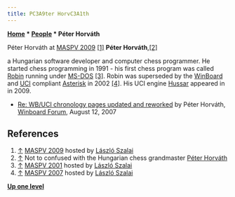 ```yaml
---
title: PC3A9ter HorvC3A1th
---
```

**[Home](Home "Home") \* [People](People "People") \* Péter Horváth**



 [](http://titanic.nyme.hu/%7Ewyx/maspv2009/images/PICT0041.html) Péter Horváth at [MASPV 2009](MASPV_2009 "MASPV 2009") <a id="cite-note-1" href="#cite-ref-1">[1]</a> 
**Péter Horváth**,<a id="cite-note-2" href="#cite-ref-2">[2]</a>  

a Hungarian software developer and computer chess programmer. He started chess programming in 1991 - his first chess program was called [Robin](Robin "Robin") running under [MS-DOS](MS-DOS "MS-DOS") <a id="cite-note-3" href="#cite-ref-3">[3]</a>. Robin was superseded by the [WinBoard](WinBoard "WinBoard") and [UCI](UCI "UCI") compliant [Asterisk](Asterisk "Asterisk") in 2002 <a id="cite-note-4" href="#cite-ref-4">[4]</a>. His UCI engine [Hussar](Hussar "Hussar") appeared in in 2009. 






* [Re: WB/UCI chronology pages updated and reworked](http://www.open-aurec.com/wbforum/viewtopic.php?f=2&t=6725&p=31311#p31311) by Péter Horváth, [Winboard Forum](Computer_Chess_Forums "Computer Chess Forums"), August 12, 2007


## References


 1. <a id="cite-ref-1" href="#cite-note-1">↑</a> [MASPV 2009](http://titanic.nyme.hu/%7Ewyx/maspv2009/images/index.html) hosted by [László Szalai](L%C3%A1szl%C3%B3_Szalai "László Szalai") 
2. <a id="cite-ref-2" href="#cite-note-2">↑</a> Not to confused with the Hungarian chess grandmaster [Péter Horváth](https://hu.wikipedia.org/wiki/Horv%C3%A1th_P%C3%A9ter_(sakkoz%C3%B3))
3. <a id="cite-ref-3" href="#cite-note-3">↑</a> [MASPV 2001](http://titanic.nyme.hu/~wyx/maspv2001/indexeng.htm) hosted by [László Szalai](L%C3%A1szl%C3%B3_Szalai "László Szalai")
4. <a id="cite-ref-4" href="#cite-note-4">↑</a> [MASPV 2007](http://titanic.nyme.hu/~wyx/maspv2007/) hosted by [László Szalai](L%C3%A1szl%C3%B3_Szalai "László Szalai")

**[Up one level](People "People")**







 

